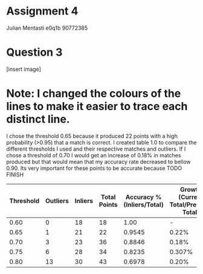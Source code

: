 # Assignment 4
Julian Mentasti e0q1b 90772385

# Question 3

[insert image]
# Note: I changed the colours of the lines to make it easier to trace each distinct line.


I chose the threshold 0.65 because it produced 22 points with a high probability (>0.95) that a match is correct. I created table 1.0 to compare the different thresholds I used and their respective matches and outliers. If I chose a threshold of 0.70 I would get an increase of 0.18% in matches produced but that would mean that my accuracy rate decreased to bellow 0.90. Its very important for these points to be accurate because TODO FINISH

| Threshold  | Outliers | Inliers | Total Points |  Accuracy % (Inliers/Total) |  Growth (Current Total/Previous Total) |
|------------|----------|---------|--------------|-----------------------------|----------------------------------------|
| 0.60       | 0        | 18      | 18           | 1.00                        | -                                      |
| 0.65       | 1        | 21      | 22           | 0.9545                      | 0.22%                                  |
| 0.70       | 3        | 23      | 36           | 0.8846                      | 0.18%                                  |
| 0.75       | 6        | 28      | 34           | 0.8235                      | 0.307%                                 |
| 0.80       | 13       | 30      | 43           | 0.6978                      | 0.20%                                  |
